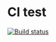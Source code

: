 # CI test

[![Build status](https://ci.appveyor.com/api/projects/status/c2di9xckgtm6b5kv/branch/main?svg=true)](https://ci.appveyor.com/project/ZoomZoom2/matches/branch/main)